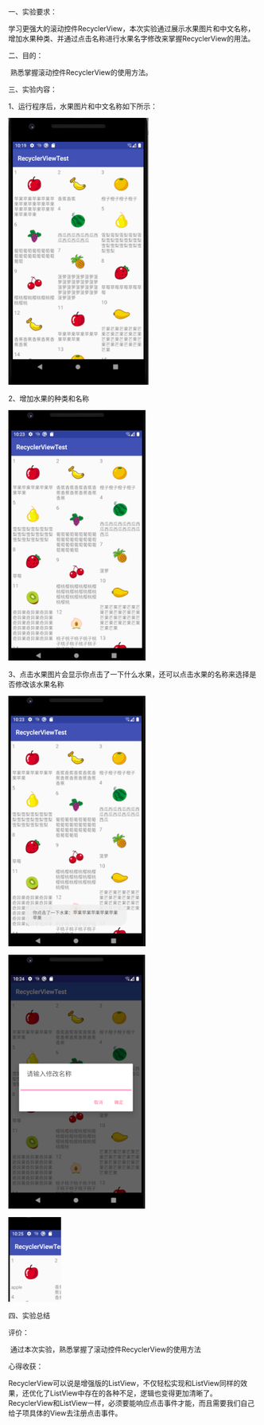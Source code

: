 一、实验要求：

​       学习更强大的滚动控件RecyclerView，本次实验通过展示水果图片和中文名称，增加水果种类、并通过点击名称进行水果名字修改来掌握RecyclerView的用法。

二、目的：

​        熟悉掌握滚动控件RecyclerView的使用方法。

三、实验内容：

1、运行程序后，水果图片和中文名称如下所示：

![](https://github.com/csuhong/2017236114_Android/raw/master/%E5%AE%9E%E9%AA%8C%E5%9B%9B%20%E6%B0%B4%E6%9E%9C%E5%B8%83%E5%B1%80/%E5%AE%9E%E9%AA%8C%E5%9B%9B%E6%88%AA%E5%9B%BE/%E5%9B%BE%E7%89%871.png)



2、增加水果的种类和名称

![](https://github.com/csuhong/2017236114_Android/raw/master/%E5%AE%9E%E9%AA%8C%E5%9B%9B%20%E6%B0%B4%E6%9E%9C%E5%B8%83%E5%B1%80/%E5%AE%9E%E9%AA%8C%E5%9B%9B%E6%88%AA%E5%9B%BE/%E5%9B%BE%E7%89%872.png)



3、点击水果图片会显示你点击了一下什么水果，还可以点击水果的名称来选择是否修改该水果名称

![](https://github.com/csuhong/2017236114_Android/raw/master/%E5%AE%9E%E9%AA%8C%E5%9B%9B%20%E6%B0%B4%E6%9E%9C%E5%B8%83%E5%B1%80/%E5%AE%9E%E9%AA%8C%E5%9B%9B%E6%88%AA%E5%9B%BE/%E5%9B%BE%E7%89%873.png)

![](https://github.com/csuhong/2017236114_Android/raw/master/%E5%AE%9E%E9%AA%8C%E5%9B%9B%20%E6%B0%B4%E6%9E%9C%E5%B8%83%E5%B1%80/%E5%AE%9E%E9%AA%8C%E5%9B%9B%E6%88%AA%E5%9B%BE/%E5%9B%BE%E7%89%874.png)

![](https://github.com/csuhong/2017236114_Android/raw/master/%E5%AE%9E%E9%AA%8C%E5%9B%9B%20%E6%B0%B4%E6%9E%9C%E5%B8%83%E5%B1%80/%E5%AE%9E%E9%AA%8C%E5%9B%9B%E6%88%AA%E5%9B%BE/%E5%9B%BE%E7%89%875.png)



四、实验总结

评价：

​       通过本次实验，熟悉掌握了滚动控件RecyclerView的使用方法

心得收获：

​       RecyclerView可以说是增强版的ListView，不仅轻松实现和ListView同样的效果，还优化了ListView中存在的各种不足，逻辑也变得更加清晰了。RecyclerView和ListView一样，必须要能响应点击事件才能，而且需要我们自己给子项具体的View去注册点击事件。